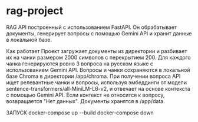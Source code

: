 # rag-project

RAG API построенный с использованием FastAPI. Он обрабатывает документы, генерирует вопросы с помощью Gemini API и хранит данные в локальной базе.

Как работает
Проект загружает документы из директории и разбивает их на чанки размером 2000 символов с перекрытием 200. Для каждого чанка генерируются ровно 3 вопроса на русском языке с использованием Gemini API. Вопросы и чанки сохраняются в локальной базе Chroma в директории /app/chroma. При получении вопроса API ищет релевантные чанки и вопросы, используя эмбеддинги от модели sentence-transformers/all-MiniLM-L6-v2, и отвечает на основе контекста с помощью Gemini API. Если контекст не относится к вопросу, возвращается "Нет данных". Документы хранятся в /app/data.

ЗАПУСК 
docker-compose up --build
docker-compose down 
